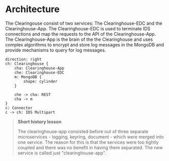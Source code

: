 # Architecture

The Clearingouse consist of two services: The Clearinghouse-EDC and the Clearinghouse-App. The Clearinghouse-EDC is used to terminate IDS connections and map the requests to the API of the Clearinghouse-App. The Clearinghouse-App is the brain of the the Clearinghouse and uses complex algorithms to encrypt and store log messages in the MongoDB and provide mechanisms to query for log messages.

```d2
direction: right
ch: Clearinghouse {
    cha: Clearinghouse-App
    che: Clearinghouse-EDC
    m: MongoDB {
        shape: cylinder
    }

    che -> cha: REST
    cha -> m
}
c: Connector
c -> ch: IDS Multipart
```

> **Short history lesson**
> 
> The clearinghouse-app consisted before out of three separate microservices - logging, keyring, document - which were merged into one service. The reason for this is that the services were too tightly coupled and there was no benefit in having them separated. The new service is called just "clearinghouse-app".